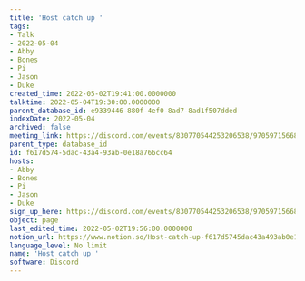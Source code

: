 ```yaml
---
title: 'Host catch up '
tags:
- Talk
- 2022-05-04
- Abby
- Bones
- Pi
- Jason
- Duke
created_time: 2022-05-02T19:41:00.0000000
talktime: 2022-05-04T19:30:00.0000000
parent_database_id: e9339446-880f-4ef0-8ad7-8ad1f507dded
indexDate: 2022-05-04
archived: false
meeting_link: https://discord.com/events/830770544253206538/970597156681568276
parent_type: database_id
id: f617d574-5dac-43a4-93ab-0e18a766cc64
hosts:
- Abby
- Bones
- Pi
- Jason
- Duke
sign_up_here: https://discord.com/events/830770544253206538/970597156681568276
object: page
last_edited_time: 2022-05-02T19:56:00.0000000
notion_url: https://www.notion.so/Host-catch-up-f617d5745dac43a493ab0e18a766cc64
language_level: No limit
name: 'Host catch up '
software: Discord
---
```





